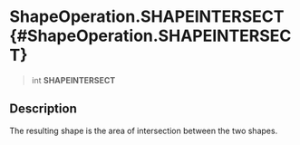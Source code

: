 ShapeOperation.SHAPEINTERSECT {#ShapeOperation.SHAPEINTERSECT}
=============================

> int **SHAPEINTERSECT**

Description
-----------

The resulting shape is the area of intersection between the two shapes.
